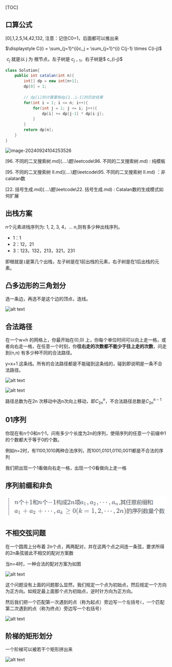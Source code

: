 [TOC]

## 口算公式

[0],1,2,5,14,42,132,		注意：记住C0=1，后面都可以推出来

$\displaystyle C(i) = \sum_{j=1}^{i}c_j = \sum_{j=1}^{i} C(j-1) \times C(i-j)$

​	$c_j$ 就是以 j 为 根节点，左子树是 $c_{j-1}$，右子树是$ c_{i-j}$

```java
class Solution{
    public int catalan(int n){
        int[] dp = new int[n+1];
        dp[0] = 1;
        
        // dp[i]的计算要有dp[1..i-1]的历史结果
        for(int i = 1; i <= n; i++){
            for(int j = 1; j <= i; j++){
                dp[i] += dp[j-1] * dp[i-j];
            }
        }
        return dp[n];
    }
}
```

![image-20240924104253526](https://cdn.jsdelivr.net/gh/sword4869/pic1@main/images/202409241042596.png)



[96. 不同的二叉搜索树.md](..\..\题\leetcode\96. 不同的二叉搜索树.md) : 纯模板 

[95. 不同的二叉搜索树 II.md](..\..\题\leetcode\95. 不同的二叉搜索树 II.md) ：非calatan数

[22. 括号生成.md](..\..\题\leetcode\22. 括号生成.md) : Catalan数的生成模式如何扩展


## 出栈方案
n个元素进栈序列为: 1, 2, 3, 4，... n,则有多少种出栈序列。

- 1：1
- 2：12，21
- 3：123，132，213，321，231

即根就是`1`是第几个出栈，左子树是在1前出栈的元素，右子树是在1后出栈的元素。

## 凸多边形的三角划分

选一条边，再选不是这个边的顶点，连线。

![alt text](https://cdn.jsdelivr.net/gh/sword4869/pic1@main/images/202406211816985.png)

## 合法路径

在一个w×h 的网格上，你最开始在(0,0) 上，你每个单位时间可以向上走一格，或者向右走一格，在任意一个时刻，你**往右走的次数都不能少于往上走的次数**，问走到(n,n) 有多少种不同的合法路径。

y=x+1 这条线。所有的合法路径都是不能碰到这条线的，碰到即说明是一条不合法路径。

![alt text](https://cdn.jsdelivr.net/gh/sword4869/pic1@main/images/202406211816541.png)

![alt text](https://cdn.jsdelivr.net/gh/sword4869/pic1@main/images/202406211816003.png)

路径总数为在2n 次移动中选n次向上移动，即$C^n_{2n}$，不合法路径总数是$C^{n−1}_{2n}$

## 01序列

你现在有n个0和n个1，问有多少个长度为2n的序列，使得序列的任意一个前缀中1的个数都大于等于0的个数。

例如n=2时，有1100,1010两种合法序列，而1001,0101,0110,0011都是不合法的序列

我们把出现一个1看做向右走一格，出现一个0看做向上走一格

## 序列前缀和非负

![alt text](../../../images/image-65.png)

## 不相交弦问题
在一个圆周上分布着 2n个点，两两配对，并在这两个点之间连一条弦，要求所得的2n条弦彼此不相交的配对方案数  

当n=4时，一种合法的配对方案为如图

![alt text](https://cdn.jsdelivr.net/gh/sword4869/pic1@main/images/202406211816146.png)

这个问题没有上面的问题那么显然，我们规定一个点为初始点，然后规定一个方向为正方向。如规定最上面那个点为初始点，逆时针方向为正方向。

然后我们把一个匹配第一次遇到的点（称为起点）旁边写一个左括号`(`，一个匹配第二次遇到的点（称为终点）旁边写一个右括号`)` 

![alt text](https://cdn.jsdelivr.net/gh/sword4869/pic1@main/images/202406211816826.png)

## 阶梯的矩形划分
一个阶梯可以被若干个矩形拼出来

![alt text](https://cdn.jsdelivr.net/gh/sword4869/pic1@main/images/202406211816374.png)